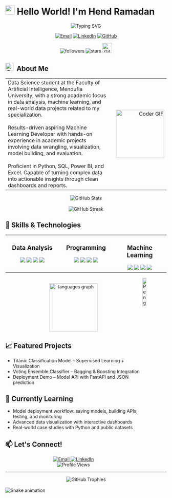 # <img src="https://raw.githubusercontent.com/TheDudeThatCode/TheDudeThatCode/master/Assets/Hi.gif" width="29px"> Hello World! I'm Hend Ramadan


<div align="center">
  <img src="https://readme-typing-svg.herokuapp.com?font=Fira+Code&pause=1000&color=8be9fd&center=true&vCenter=true&width=435&lines=AI+Student+%7C+Data+Scientist;Machine+Learning+Developer;Future+ML+Engineer" alt="Typing SVG" />
</div>

<p align="center">
  <a href="mailto:hendtalba@gmail.com"><img src="https://img.shields.io/badge/Email-D14836?style=for-the-badge&logo=gmail&logoColor=white" alt="Email" /></a>
  <a href="www.linkedin.com/in/hend-ramadan-72a9712a5"><img src="https://img.shields.io/badge/LinkedIn-0077B5?style=for-the-badge&logo=linkedin&logoColor=white" alt="LinkedIn" /></a>
  <a href="https://github.com/HendRamadan1  "><img src="https://img.shields.io/badge/GitHub-100000?style=for-the-badge&logo=github&logoColor=white" alt="GitHub" /></a>
</p>


<p align="center">
   <img alt="followers" src="https://img.shields.io/github/followers/HendRamadan1?label=Followers&style=social">
  <img src="https://img.shields.io/github/stars/HendRamadan1?label=Stars" alt="stars">
   <a href="https://github.com/HendRamadan1" target="_blank">
    <img src="imgs/github.svg" alt="GitHub" height="30">
  </a>
  
</p> 

## <img alt="GIF" src="https://github.com/SP-XD/SP-XD/blob/main/images/Developer.gif" width="25" /> &nbsp;About Me

<table>
  <tr>
    <td width="65%" valign="top">
      Data Science student at the Faculty of Artificial Intelligence, Menoufia University, with a strong academic focus in data analysis, machine learning, and real-world data projects related to my specialization.<br><br>
      Results-driven aspiring Machine Learning Developer with hands-on experience in academic projects involving data wrangling, visualization, model building, and evaluation.<br><br>
      Proficient in Python, SQL, Power BI, and Excel. Capable of turning complex data into actionable insights through clean dashboards and reports.
    </td>
    <td width="35%" align="right">
      <img src="https://i.imgflip.com/65efzo.gif" height="150" alt="Coder GIF"/>
    </td>
  </tr>
</table>

 

<div align="center">
  <img src="https://github-readme-stats.vercel.app/api?username=HendRamadan1&show_icons=true&theme=dracula&hide_border=true" alt="GitHub Stats" />
  <br><br>
  <img src="https://github-readme-streak-stats.herokuapp.com/?user=HendRamadan1&theme=dracula" alt="GitHub Streak" />

</div>





## 🚀 Skills & Technologies

<table>
  <tr>
    <td valign="top" width="33%">
      <h3 align="center">Data Analysis</h3>
      <div align="center">  
        <img src="https://img.shields.io/badge/Excel-217346?style=for-the-badge&logo=microsoft-excel&logoColor=white" />
        <img src="https://img.shields.io/badge/SQL-%2300758F.svg?style=for-the-badge&logo=sqlite&logoColor=white" />
        <img src="https://img.shields.io/badge/Pandas-150458?style=for-the-badge&logo=pandas&logoColor=white" />
        <img src="https://img.shields.io/badge/Numpy-013243?style=for-the-badge&logo=numpy&logoColor=white" />
      </div>
    </td>
    <td valign="top" width="33%">
      <h3 align="center">Programming</h3>
<div align="center">  
  <img src="https://img.shields.io/badge/Python-3776AB?style=for-the-badge&logo=python&logoColor=white" />
  <img src="https://img.shields.io/badge/Git-F05033?style=for-the-badge&logo=git&logoColor=white" />
  <img src="https://img.shields.io/badge/Jupyter-F37626?style=for-the-badge&logo=jupyter&logoColor=white" />
  <img src="https://img.shields.io/badge/C++-00599C?style=for-the-badge&logo=c%2b%2b&logoColor=white" />
</div>
    </td>
    <td valign="top" width="33%">
      <h3 align="center">Machine Learning</h3>
      <div align="center">  
        <img src="https://img.shields.io/badge/Scikit--Learn-F7931E?style=for-the-badge&logo=scikit-learn&logoColor=white" />
        <img src="https://img.shields.io/badge/Matplotlib-ffffff?style=for-the-badge&logo=matplotlib&logoColor=black" />
        <img src="https://img.shields.io/badge/Seaborn-71ADBC?style=for-the-badge&logo=seaborn&logoColor=white" />
        <img src="https://img.shields.io/badge/Ensemble_Methods-3776AB?style=for-the-badge&logo=python&logoColor=white" />
      </div>
    </td>
  </tr>
</table>
 <img align="right" src="https://raw.githubusercontent.com/Tarikul-Islam-Anik/Animated-Fluent-Emojis/master/Emojis/Animals/Penguin.png" alt="Penguin" width="15%" /><br>

<div align="center">
  <img src="https://github-readme-stats.vercel.app/api/top-langs?username=HendRamadan1&locale=en&hide_title=false&layout=compact&card_width=320&langs_count=5&theme=dracula&hide_border=false" height="150" alt="languages graph"  />
</div>


## 📈 Featured Projects



- Titanic Classification Model – Supervised Learning + Visualization  
- Voting Ensemble Classifier – Bagging & Boosting Integration  
- Deployment Demo – Model API with FastAPI and JSON prediction

## 🧠 Currently Learning

- Model deployment workflow: saving models, building APIs, testing, and monitoring  
- Advanced data visualization with interactive dashboards  
- Real-world case studies with Python and public datasets

## 📫 Let's Connect!
<div align="center">
  <a href="mailto:hendtalba@gmail.com">
    <img src="https://img.shields.io/badge/Email-D14836?style=for-the-badge&logo=gmail&logoColor=white" alt="Email" />
  </a>
  <a href="www.linkedin.com/in/hend-ramadan-72a9712a5">
    <img src="https://img.shields.io/badge/LinkedIn-0077B5?style=for-the-badge&logo=linkedin&logoColor=white" alt="LinkedIn" />
  </a>

</div>

<div align="center">
  <img src="https://komarev.com/ghpvc/?username=HendRamadan1&style=flat-square&color=blue" alt="Profile Views" />
</div>

---

<div align="center">
  <img src="https://github-profile-trophy.vercel.app/?username=HendRamadan1&theme=dracula&column=7&no-frame=true" alt="GitHub Trophies" />
</div>

<br clear="both">

<img src="https://raw.githubusercontent.com/maurodesouza/maurodesouza/output/snake.svg" alt="Snake animation" />

###
